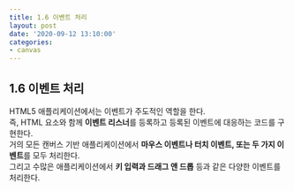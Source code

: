 ```yaml
---
title: 1.6 이벤트 처리
layout: post
date: '2020-09-12 13:10:00'
categories:
- canvas
---
```


## 1.6 이벤트 처리

HTML5 애플리케이션에서는 이벤트가 주도적인 역할을 한다.  
즉, HTML 요소와 함께 **이벤트 리스너**를 등록하고 등록된 이벤트에 대응하는 코드를 구현한다.  
거의 모든 캔버스 기반 애플리케이션에서 **마우스 이벤트나 터치 이벤트, 또는 두 가지 이벤트**를 모두 처리한다.  
그리고 수많은 애플리케이션에서 **키 입력과 드래그 앤 드롭** 등과 같은 다양한 이벤트를 처리한다.